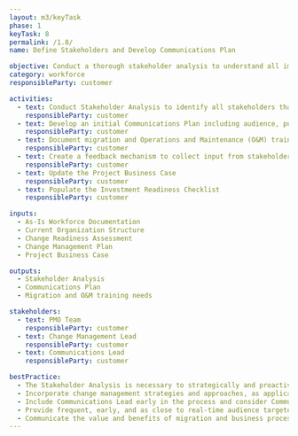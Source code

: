 ```yaml
---
layout: m3/keyTask
phase: 1
keyTask: 8
permalink: /1.8/
name: Define Stakeholders and Develop Communications Plan

objective: Conduct a thorough stakeholder analysis to understand all impacted organizational groups including the most appropriate ways to communicate with each group. Develop a detailed and comprehensive communications plan.
category: workforce
responsibleParty: customer

activities:
  - text: Conduct Stakeholder Analysis to identify all stakeholders that will potentially be affected
    responsibleParty: customer
  - text: Develop an initial Communications Plan including audience, purpose, delivery methods, and timeline considerations
    responsibleParty: customer 
  - text: Document migration and Operations and Maintenance (O&M) training needs to inform the Target State Concept of Operations and Initial Scope of Services
    responsibleParty: customer 
  - text: Create a feedback mechanism to collect input from stakeholders throughout the program
    responsibleParty: customer
  - text: Update the Project Business Case
    responsibleParty: customer
  - text: Populate the Investment Readiness Checklist
    responsibleParty: customer

inputs:
  - As-Is Workforce Documentation
  - Current Organization Structure
  - Change Readiness Assessment
  - Change Management Plan
  - Project Business Case

outputs:
  - Stakeholder Analysis
  - Communications Plan
  - Migration and O&M training needs

stakeholders:
  - text: PMO Team
    responsibleParty: customer
  - text: Change Management Lead
    responsibleParty: customer
  - text: Communications Lead
    responsibleParty: customer

bestPractice:
  - The Stakeholder Analysis is necessary to strategically and proactively communicate and involve stakeholders in change management activities, which will improve stakeholder engagement, reduce risk, and remove barriers to migration
  - Incorporate change management strategies and approaches, as applicable, directly into communications planning (e.g., targeted email campaigns, leadership brown bags)
  - Include Communications Lead early in the process and consider Communications Lead’s roles throughout the entire process
  - Provide frequent, early, and as close to real-time audience targeted communication updates throughout the process. Communications may need to account for a union presence, reach out internally within the agency to determine appropriate handlings
  - Communicate the value and benefits of migration and business process changes to the larger workforce after the business case and throughout the implementation
---
```

